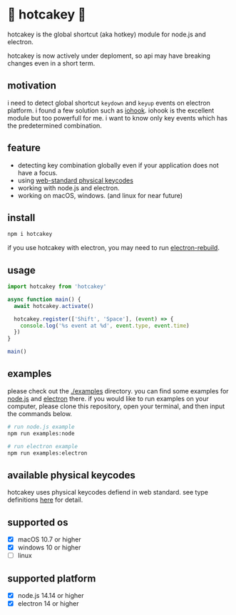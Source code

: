 # 🥞 hotcakey 🥞

hotcakey is the global shortcut (aka hotkey) module for node.js and electron.

hotcakey is now actively under deploment, so api may have breaking changes even in a short term.

## motivation

i need to detect global shortcut `keydown` and `keyup` events on electron platform. i found a few solution such as [iohook](https://github.com/wilix-team/iohook/). iohook is the excellent module but too powerfull for me. i want to know only key events which has the predetermined combination.

## feature

- detecting key combination globally even if your application does not have a focus.
- using [web-standard physical keycodes](https://developer.mozilla.org/en-US/docs/Web/API/KeyboardEvent/code/code_values)
- working with node.js and electron.
- working on macOS, windows. (and linux for near future)

## install

```sh
npm i hotcakey
```

if you use hotcakey with electron, you may need to run [electron-rebuild](https://github.com/electron/electron-rebuild).

## usage

```typescript
import hotcakey from 'hotcakey'

async function main() {
  await hotcakey.activate()

  hotcakey.register(['Shift', 'Space'], (event) => {
    console.log('%s event at %d', event.type, event.time)
  })
}

main()
```

## examples

please check out the [./examples](./examples) directory. you can find some examples for [node.js](./examples/node) and [electron](./examples/electron) there. if you would like to run examples on your computer, please clone this repository, open your terminal, and then input the commands below.

```sh
# run node.js example
npm run examples:node

# run electron example
npm run examples:electron
```

## available physical keycodes

hotcakey uses physical keycodes defiend in web standard. see type definitions [here](./src/index.ts) for detail.

## supported os

- [x] macOS 10.7 or higher
- [x] windows 10 or higher
- [ ] linux

## supported platform

- [x] node.js 14.14 or higher
- [x] electron 14 or higher
